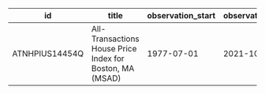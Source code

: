| id             | title                                                    | observation_start   | observation_end   |
|----------------|----------------------------------------------------------|---------------------|-------------------|
| ATNHPIUS14454Q | All-Transactions House Price Index for Boston, MA (MSAD) | 1977-07-01          | 2021-10-01        |